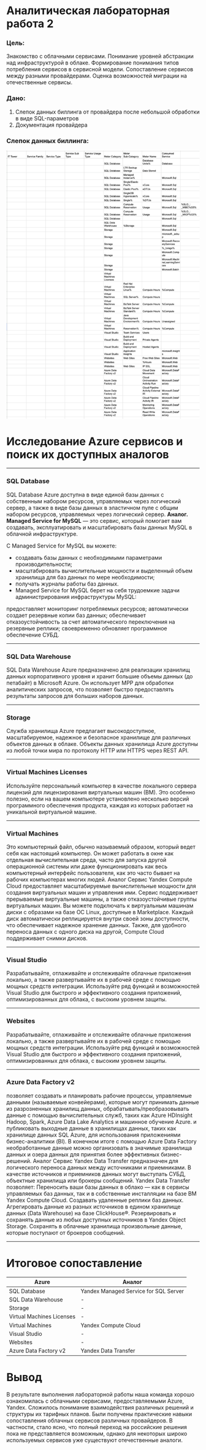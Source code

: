 # Аналитическая лабораторная работа 2
### Цель:
Знакомство с облачными сервисами. Понимание уровней абстракции над инфраструктурой в облаке. Формирование понимания типов потребления сервисов в сервисной модели. Сопоставление сервисов между разными провайдерами. Оценка возможностей миграции на отечественные сервисы.
### Дано:
1. Слепок данных биллинга от провайдера после небольшой обработки в виде SQL-параметров
2. Документация провайдера
### Слепок данных биллинга:

![Рисунок](https://github.com/daniilzen7/analytic/blob/main/photo1.png)

# Исследование Azure сервисов и поиск их доступных аналогов
---
### SQL Database
SQL Database Azure доступна в виде единой базы данных с собственным набором ресурсов, управляемых через логический сервер, а также в виде базы данных в эластичном пуле с общим набором ресурсов, управляемых через логический сервер.
**Аналог.
Managed Service for MySQL** — это сервис, который помогает вам создавать, эксплуатировать и масштабировать базы данных MySQL в облачной инфраструктуре.

С Managed Service for MySQL вы можете:

- создавать базы данных с необходимыми параметрами производительности;
- масштабировать вычислительные мощности и выделенный объем хранилища для баз данных по мере необходимости;
- получать журналы работы баз данных.
- Managed Service for MySQL берет на себя трудоемкие задачи администрирования инфраструктуры MySQL:

предоставляет мониторинг потребляемых ресурсов;
автоматически создает резервные копии баз данных;
обеспечивает отказоустойчивость за счет автоматического переключения на резервные реплики;
своевременно обновляет программное обеспечение СУБД.

---
### SQL Data Warehouse
SQL Data Warehouse Azure предназначено для реализации хранилищ данных корпоративного уровня и хранит большие объемы данных (до петабайт) в Microsoft Azure. Он использует MPP для обработки аналитических запросов, что позволяет быстро предоставлять результаты запросов для больших наборов данных.

---
### Storage
Служба хранилища Azure предлагает высокодоступное, масштабируемое, надежное и безопасное хранилище для различных объектов данных в облаке. Объекты данных хранилища Azure доступны из любой точки мира по протоколу HTTP или HTTPS через REST API.

---
### Virtual Machines Licenses
Используйте персональный компьютер в качестве локального сервера лицензий для лицензирования виртуальных машин (ВМ). Это особенно полезно, если на вашем компьютере установлено несколько версий программного обеспечения продукта, каждая из которых работает на уникальной виртуальной машине.

---
### Virtual Machines
Это компьютерный файл, обычно называемый образом, который ведет себя как настоящий компьютер. Он может работать в окне как отдельная вычислительная среда, часто для запуска другой операционной системы или даже функционировать как весь компьютерный интерфейс пользователя, как это часто бывает на рабочих компьютерах многих людей.
Аналог
Сервис Yandex Compute Cloud предоставляет масштабируемые вычислительные мощности для создания виртуальных машин и управления ими. Сервис поддерживает прерываемые виртуальные машины, а также отказоустойчивые группы виртуальных машин.
Вы можете подключать к виртуальным машинам диски с образами на базе OC Linux, доступные в Marketplace. Каждый диск автоматически реплицируется внутри своей зоны доступности, что обеспечивает надежное хранение данных. Также, для удобного переноса данных с одного диска на другой, Compute Cloud поддерживает снимки дисков.

---
### Visual Studio
Разрабатывайте, отлаживайте и отслеживайте облачные приложения локально, а также развертывайте их в рабочей среде с помощью мощных средств интеграции. Используйте ряд функций и возможностей Visual Studio для быстрого и эффективного создания приложений, оптимизированных для облака, с высоким уровнем защиты.

---
### Websites
Разрабатывайте, отлаживайте и отслеживайте облачные приложения локально, а также развертывайте их в рабочей среде с помощью мощных средств интеграции. Используйте ряд функций и возможностей Visual Studio для быстрого и эффективного создания приложений, оптимизированных для облака, с высоким уровнем защиты.

---
### Azure Data Factory v2
позволяет создавать и планировать рабочие процессы, управляемые данными (называемые конвейерами), которые могут принимать данные из разрозненных хранилищ данных, обрабатывать/преобразовывать данные с помощью вычислительных служб, таких как Azure HDInsight Hadoop, Spark, Azure Data Lake Analytics и машинное обучение Azure. и публиковать выходные данные в хранилищах данных, таких как хранилище данных SQL Azure, для использования приложениями бизнес-аналитики (BI). В конечном итоге с помощью Azure Data Factory необработанные данные можно организовать в значимые хранилища данных и озера данных для принятия более эффективных бизнес-решений.
Аналог
Сервис Yandex Data Transfer предназначен для логического переноса данных между источниками и приемниками. В качестве источников и приемников данных могут выступать СУБД, объектные хранилища или брокеры сообщений.
Yandex Data Transfer позволяет:
Переносить ваши базы данных в облако — как в сервисы управляемых баз данных, так и в собственные инсталляции на базе ВМ Yandex Compute Cloud.
Создавать удаленные реплики баз данных.
Агрегировать данные из разных источников в едином хранилище данных (Data Warehouse) на базе ClickHouse®.
Резервировать и сохранять данные из любых доступных источников в Yandex Object Storage.
Сохранять в облачные хранилища произвольные данные, которые поступают от брокеров сообщений.

---

# Итоговое сопоставление
| Azure | Аналог |
|----------|----------|
| SQL Database | Yandex Managed Service for SQL Server |
| SQL Data Warehouse | - |
| Storage | - |
| Virtual Machines Licenses | - |
| Virtual Machines | Yandex Compute Cloud |
| Visual Studio | - |
| Websites | - |
| Azure Data Factory v2 | Yandex Data Transfer |

# Вывод
В результате выполнения лабораторной работы наша команда хорошо ознакомилась с облачными сервисами, предоставляемыми Azure, Yandex. Сложилось понимание взаимодействия различных решений и структуры их тарифных планов. Были получены практические навыки сопоставления облачных сервисов различных провайдеров. В частности, стало ясно, что полный переход на российские решения пока не представляется возможным, однако для некоторых широко используемых сервисов уже существуют отечественные аналоги.

